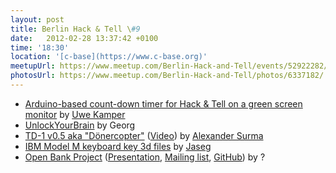 ```yaml
---
layout: post
title: Berlin Hack & Tell \#9
date:   2012-02-28 13:37:42 +0100
time: '18:30'
location: '[c-base](https://www.c-base.org)'
meetupUrl: https://www.meetup.com/Berlin-Hack-and-Tell/events/52922282/
photosUrl: https://www.meetup.com/Berlin-Hack-and-Tell/photos/6337182/
---
```


* [Arduino-based count-down timer for Hack & Tell on a green screen monitor](https://github.com/uwekamper/hackandtell) by [Uwe Kamper](http://uwekamper.de)
* [UnlockYourBrain](http://www.unlockyourbrain.com) by Georg
* [TD-1 v0.5 aka "Dönercopter"](https://github.com/asdf-systems/td-1) ([Video](https://www.youtube.com/watch?v=OFCpW93pwqI)) by [Alexander Surma](https://github.com/surma)
* [IBM Model M keyboard key 3d files](https://github.com/jaseg/Model-M) by [Jaseg](https://github.com/jaseg)
* [Open Bank Project](https://openbankproject.com) ([Presentation](https://www.slideshare.net/tesobe/open-bank-projectby), [Mailing list](http://eviscape.com/profile/openbankproject/), [GitHub](https://github.com/OpenBankProject)) by ?
